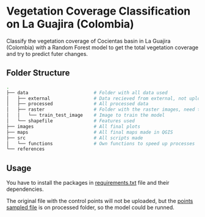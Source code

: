 # Vegetation Coverage Classification on La Guajira (Colombia)

Classify the vegetation coverage of Cocientas basin in La Guajira (Colombia) with a Random Forest model to get the total vegetation coverage and try to predict futer changes.

## Folder Structure
```bash
.
├── data                        # Folder with all data used
│   ├── external                # Data recieved from external, not uploaded
│   ├── processed               # All processed data
│   ├── raster                  # Folder with the raster images, need to be created
│   │   └── train_test_image    # Image to train the model
│   └── shapefile               # Features used               
├── images                      # All final plots
├── maps                        # All final maps made in QGIS
├── src                         # All scripts made
│   └── functions               # Own functions to speed up processes
└── references                  
```

## Usage

You have to install the packages in [requirements.txt](https://github.com/srnarvaez/rf-vegetation/blob/4c51db7745b2c4bfcd44e4a6b0a2a8358e2e18a0/requirements.txt) file and their dependencies.

The original file with the control points will not be uploaded, but the [points sampled file](https://github.com/srnarvaez/rf-vegetation/blob/6b0621356d40287d0fed40cdbafe50a5be320637/data/processed/sample_points.geojson) is on processed folder, so the model could be runned.

